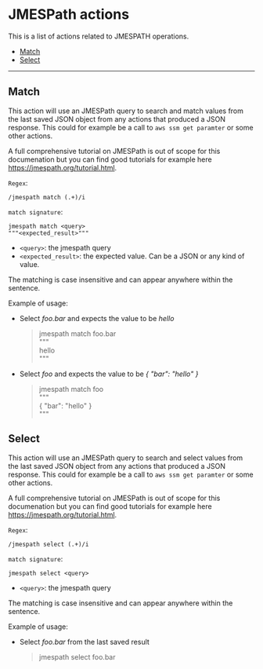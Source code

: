 # JMESPath actions

This is a list of actions related to JMESPATH operations.

- [Match](#match)
- [Select](#select)


---

## Match

This action will use an JMESPath query to search and match values from the last saved JSON object from any actions that produced a JSON response.
This could for example be a call to `aws ssm get paramter` or some other actions.

A full comprehensive tutorial on JMESPath is out of scope for this documenation but you can find good tutorials for example here https://jmespath.org/tutorial.html.


`Regex`:

```shell
/jmespath match (.+)/i
```

`match signature`:

```shell
jmespath match <query> 
"""<expected_result>"""
```
- `<query>`: the jmespath query
- `<expected_result>`: the expected value. Can be a JSON or any kind of value.

The matching is case insensitive and can appear anywhere within the sentence.

Example of usage:

- Select *foo.bar* and expects the value to be *hello*

    > jmespath match foo.bar      
    > """   
    > hello  
    > """

- Select *foo* and expects the value to be *{ "bar": "hello" }*

    > jmespath match foo  
    > """  
    > { "bar": "hello" }  
    > """

## Select

This action will use an JMESPath query to search and select values from the last saved JSON object from any actions that produced a JSON response.
This could for example be a call to `aws ssm get paramter` or some other actions.

A full comprehensive tutorial on JMESPath is out of scope for this documenation but you can find good tutorials for example here https://jmespath.org/tutorial.html.


`Regex`:

```shell
/jmespath select (.+)/i
```

`match signature`:

```shell
jmespath select <query> 
```
- `<query>`: the jmespath query

The matching is case insensitive and can appear anywhere within the sentence.

Example of usage:

- Select *foo.bar* from the last saved result

    > jmespath select foo.bar      
